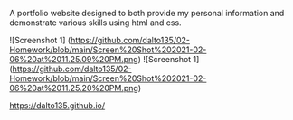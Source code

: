 A portfolio website designed to both provide my personal information and demonstrate various skills using html and css.

![Screenshot 1] (https://github.com/dalto135/02-Homework/blob/main/Screen%20Shot%202021-02-06%20at%2011.25.09%20PM.png)
![Screenshot 1] (https://github.com/dalto135/02-Homework/blob/main/Screen%20Shot%202021-02-06%20at%2011.25.20%20PM.png)

https://dalto135.github.io/